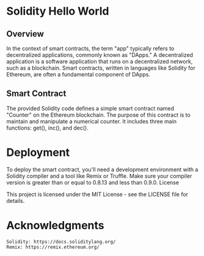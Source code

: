 # Solidity Hello World

## Overview

In the context of smart contracts, the term "app" typically refers to decentralized applications, commonly known as "DApps." A decentralized application is a software application that runs on a decentralized network, such as a blockchain. Smart contracts, written in languages like Solidity for Ethereum, are often a fundamental component of DApps.

## Smart Contract

The provided Solidity code defines a simple smart contract named "Counter" on the Ethereum blockchain. The purpose of this contract is to maintain and manipulate a numerical counter. It includes three main functions: get(), inc(), and dec().


# Deployment

To deploy the smart contract, you'll need a development environment with a Solidity compiler and a tool like Remix or Truffle. Make sure your compiler version is greater than or equal to 0.8.13 and less than 0.9.0.
License

This project is licensed under the MIT License - see the LICENSE file for details.

# Acknowledgments

    Solidity: https://docs.soliditylang.org/
    Remix: https://remix.ethereum.org/

